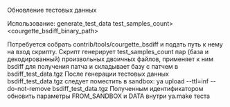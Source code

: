 Обновление тестовых данных

Использование: generate_test_data test_samples_count> <courgette_bsdiff_binary_path>

Потребуется собрать contrib/tools/courgette_bsdiff и подать путь к нему на вход скрипту.
Скрипт генерирует test_samples_count пар (база и декодированный) произвольных двоичных файлов, применяет к ним bsdiff для 
получения патча и складывает базу с патчем в bsdiff_test_data.tgz
После генерации тестовых данных bsdiff_test_data.tgz следует поместить в sandbox: ya upload --ttl=inf --do-not-remove bsdiff_test_data.tgz
Полученным идентификатором обновить параметры FROM_SANDBOX и DATA внутри ya.make теста
